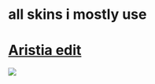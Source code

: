 # all skins i mostly use
# [Aristia edit](https://kndyyyyy.s-ul.eu/JFMk9dq5)

![](![image](https://user-images.githubusercontent.com/82230154/114220065-e347f580-9941-11eb-9218-f340dc63abbe.png)
)
